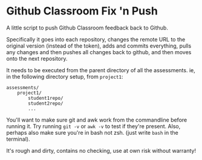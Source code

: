 # Github Classroom Fix 'n Push

A little script to push Github Classroom feedback back to Github. 

Specifically it goes into each repository, changes the remote URL to the original version (instead of the token), adds and commits everything, pulls any changes and then pushes all changes back to github, and then moves onto the next repository.


It needs to be executed from the parent directory of all the assessments. ie, in the following directory setup, from `project1`:

```
assessments/
    project1/
        student1repo/
        student2repo/
        ...
```
You'll want to make sure git and awk work from the commandline before running it. Try running `git -v`  or `awk -v` to test if they're present. Also, perhaps also make sure you're in bash not zsh. (just write `bash` in the terminal).

It's rough and dirty, contains no checking, use at own risk without warranty!
